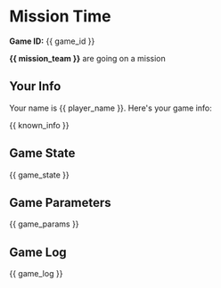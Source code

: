 # Mission Time

**Game ID:** {{ game_id }}

**{{ mission_team }}** are going on a mission

## Your Info

Your name is {{ player_name }}. Here's your game info:

{{ known_info }}

## Game State

{{ game_state }}

## Game Parameters

{{ game_params }}

## Game Log

{{ game_log }}
